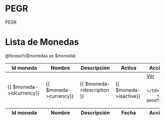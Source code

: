 # PEGR
PEGR
<h1 class="text-primary">Lista de Monedas</h1>
 
<table class="table table-bordered" id="tableMonedas">
  <thead>
    <tr>
        <th class="text-center">Id moneda</th>
        <th class="text-center">Nombre</th>
        <th class="text-center">Descripción</th>
        <th class="text-center">Activa</th>
        <th class="text-center">Acciones</th>
    </tr>
  </thead>
  <tbody>
    @foreach($monedas as $moneda)
        <tr>
            <td class="text-center">{{ $moneda->idcurrency}}</td>
            <td class="text-center">{{ $moneda->currency}}</td>
            <td class="text-center">{{ $moneda->description }}</td>
            <td class="text-center">{{ $moneda->isactive}}</td>
            <td>
                <a href="{{ route('monedas.show', $moneda->idcurrency) }}" class="btn btn-info">Ver</a>
 
            </td>
        </tr>
    @endforeach
  </tbody>
  <tfoot>
    <tr>
      <th class="text-center">Id moneda</th>
      <th class="text-center">Nombre</th>
      <th class="text-center">Descripción</th>
      <th class="text-center">Fecha</th>
      <th class="text-center">Acciones</th>
    </tr>
  </tfoot>
</table>
